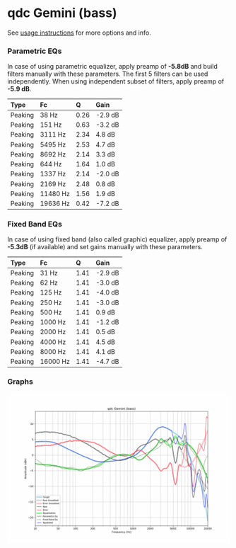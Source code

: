# qdc Gemini (bass)
See [usage instructions](https://github.com/jaakkopasanen/AutoEq#usage) for more options and info.

### Parametric EQs
In case of using parametric equalizer, apply preamp of **-5.8dB** and build filters manually
with these parameters. The first 5 filters can be used independently.
When using independent subset of filters, apply preamp of **-5.9 dB**.

| Type    | Fc       |    Q | Gain    |
|:--------|:---------|:-----|:--------|
| Peaking | 38 Hz    | 0.26 | -2.9 dB |
| Peaking | 151 Hz   | 0.63 | -3.2 dB |
| Peaking | 3111 Hz  | 2.34 | 4.8 dB  |
| Peaking | 5495 Hz  | 2.53 | 4.7 dB  |
| Peaking | 8692 Hz  | 2.14 | 3.3 dB  |
| Peaking | 644 Hz   | 1.64 | 1.0 dB  |
| Peaking | 1337 Hz  | 2.14 | -2.0 dB |
| Peaking | 2169 Hz  | 2.48 | 0.8 dB  |
| Peaking | 11480 Hz | 1.56 | 1.9 dB  |
| Peaking | 19636 Hz | 0.42 | -7.2 dB |

### Fixed Band EQs
In case of using fixed band (also called graphic) equalizer, apply preamp of **-5.3dB**
(if available) and set gains manually with these parameters.

| Type    | Fc       |    Q | Gain    |
|:--------|:---------|:-----|:--------|
| Peaking | 31 Hz    | 1.41 | -2.9 dB |
| Peaking | 62 Hz    | 1.41 | -3.0 dB |
| Peaking | 125 Hz   | 1.41 | -4.0 dB |
| Peaking | 250 Hz   | 1.41 | -3.0 dB |
| Peaking | 500 Hz   | 1.41 | 0.9 dB  |
| Peaking | 1000 Hz  | 1.41 | -1.2 dB |
| Peaking | 2000 Hz  | 1.41 | 0.5 dB  |
| Peaking | 4000 Hz  | 1.41 | 4.5 dB  |
| Peaking | 8000 Hz  | 1.41 | 4.1 dB  |
| Peaking | 16000 Hz | 1.41 | -4.7 dB |

### Graphs
![](./qdc%20Gemini%20(bass).png)